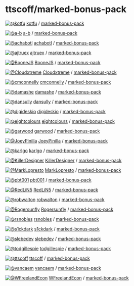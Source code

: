 # ttscoff/marked-bonus-pack

[![@kotfu](https://avatars.githubusercontent.com/u/218536?s=32&v=4)](https://github.com/kotfu) [kotfu](https://github.com/kotfu) / [marked-bonus-pack](https://github.com/kotfu/marked-bonus-pack)

[![@a-b](https://avatars.githubusercontent.com/u/585662?s=32&v=4)](https://github.com/a-b) [a-b](https://github.com/a-b) / [marked-bonus-pack](https://github.com/a-b/marked-bonus-pack)

[![@achabotl](https://avatars.githubusercontent.com/u/479013?s=32&v=4)](https://github.com/achabotl) [achabotl](https://github.com/achabotl) / [marked-bonus-pack](https://github.com/achabotl/marked-bonus-pack)

[![@ajtruex](https://avatars.githubusercontent.com/u/16868226?s=32&v=4)](https://github.com/ajtruex) [ajtruex](https://github.com/ajtruex) / [marked-bonus-pack](https://github.com/ajtruex/marked-bonus-pack)

[![@BooneJS](https://avatars.githubusercontent.com/u/184126?s=32&v=4)](https://github.com/BooneJS) [BooneJS](https://github.com/BooneJS) / [marked-bonus-pack](https://github.com/BooneJS/marked-bonus-pack)

[![@Cloudxtreme](https://avatars.githubusercontent.com/u/1732196?s=32&v=4)](https://github.com/Cloudxtreme) [Cloudxtreme](https://github.com/Cloudxtreme) / [marked-bonus-pack](https://github.com/Cloudxtreme/marked-bonus-pack)

[![@cmconnelly](https://avatars.githubusercontent.com/u/495674?s=32&v=4)](https://github.com/cmconnelly) [cmconnelly](https://github.com/cmconnelly) / [marked-bonus-pack](https://github.com/cmconnelly/marked-bonus-pack)

[![@damashe](https://avatars.githubusercontent.com/u/17675966?s=32&v=4)](https://github.com/damashe) [damashe](https://github.com/damashe) / [marked-bonus-pack](https://github.com/damashe/marked-bonus-pack)

[![@dansully](https://avatars.githubusercontent.com/u/1937302?s=32&v=4)](https://github.com/dansully) [dansully](https://github.com/dansully) / [marked-bonus-pack](https://github.com/dansully/marked-bonus-pack)

[![@digideskio](https://avatars.githubusercontent.com/u/14135456?s=32&v=4)](https://github.com/digideskio) [digideskio](https://github.com/digideskio) / [marked-bonus-pack](https://github.com/digideskio/marked-bonus-pack)

[![@eightcolours](https://avatars.githubusercontent.com/u/8132207?s=32&v=4)](https://github.com/eightcolours) [eightcolours](https://github.com/eightcolours) / [marked-bonus-pack](https://github.com/eightcolours/marked-bonus-pack)

[![@garwood](https://avatars.githubusercontent.com/u/1248556?s=32&v=4)](https://github.com/garwood) [garwood](https://github.com/garwood) / [marked-bonus-pack](https://github.com/garwood/marked-bonus-pack)

[![@JoeyPinilla](https://avatars.githubusercontent.com/u/3325307?s=32&v=4)](https://github.com/JoeyPinilla) [JoeyPinilla](https://github.com/JoeyPinilla) / [marked-bonus-pack](https://github.com/JoeyPinilla/marked-bonus-pack)

[![@karlgo](https://avatars.githubusercontent.com/u/3200996?s=32&v=4)](https://github.com/karlgo) [karlgo](https://github.com/karlgo) / [marked-bonus-pack](https://github.com/karlgo/marked-bonus-pack)

[![@KillerDesigner](https://avatars.githubusercontent.com/u/3208524?s=32&v=4)](https://github.com/KillerDesigner) [KillerDesigner](https://github.com/KillerDesigner) / [marked-bonus-pack](https://github.com/KillerDesigner/marked-bonus-pack)

[![@MarkLopresto](https://avatars.githubusercontent.com/u/6628656?s=32&v=4)](https://github.com/MarkLopresto) [MarkLopresto](https://github.com/MarkLopresto) / [marked-bonus-pack](https://github.com/MarkLopresto/marked-bonus-pack)

[![@pbt001](https://avatars.githubusercontent.com/u/25734894?s=32&v=4)](https://github.com/pbt001) [pbt001](https://github.com/pbt001) / [marked-bonus-pack](https://github.com/pbt001/marked-bonus-pack)

[![@RedLiN5](https://avatars.githubusercontent.com/u/14256073?s=32&v=4)](https://github.com/RedLiN5) [RedLiN5](https://github.com/RedLiN5) / [marked-bonus-pack](https://github.com/RedLiN5/marked-bonus-pack)

[![@robwalton](https://avatars.githubusercontent.com/u/1565171?s=32&v=4)](https://github.com/robwalton) [robwalton](https://github.com/robwalton) / [marked-bonus-pack](https://github.com/robwalton/marked-bonus-pack)

[![@Rogersunfly](https://avatars.githubusercontent.com/u/6112289?s=32&v=4)](https://github.com/Rogersunfly) [Rogersunfly](https://github.com/Rogersunfly) / [marked-bonus-pack](https://github.com/Rogersunfly/marked-bonus-pack)

[![@rsnobles](https://avatars.githubusercontent.com/u/15058022?s=32&v=4)](https://github.com/rsnobles) [rsnobles](https://github.com/rsnobles) / [marked-bonus-pack](https://github.com/rsnobles/marked-bonus-pack)

[![@s1ckdark](https://avatars.githubusercontent.com/u/2338476?s=32&v=4)](https://github.com/s1ckdark) [s1ckdark](https://github.com/s1ckdark) / [marked-bonus-pack](https://github.com/s1ckdark/marked-bonus-pack)

[![@slebedev](https://avatars.githubusercontent.com/u/2689220?s=32&v=4)](https://github.com/slebedev) [slebedev](https://github.com/slebedev) / [marked-bonus-pack](https://github.com/slebedev/marked-bonus-pack)

[![@todgillespie](https://avatars.githubusercontent.com/u/771005?s=32&v=4)](https://github.com/todgillespie) [todgillespie](https://github.com/todgillespie) / [marked-bonus-pack](https://github.com/todgillespie/marked-bonus-pack)

[![@ttscoff](https://avatars.githubusercontent.com/u/47833?s=32&v=4)](https://github.com/ttscoff) [ttscoff](https://github.com/ttscoff) / [marked-bonus-pack]()

[![@vancaem](https://avatars.githubusercontent.com/u/144384?s=32&v=4)](https://github.com/vancaem) [vancaem](https://github.com/vancaem) / [marked-bonus-pack](https://github.com/vancaem/marked-bonus-pack)

[![@WFreelandEcon](https://avatars.githubusercontent.com/u/21210220?s=32&v=4)](https://github.com/WFreelandEcon) [WFreelandEcon](https://github.com/WFreelandEcon) / [marked-bonus-pack](https://github.com/WFreelandEcon/marked-bonus-pack)

